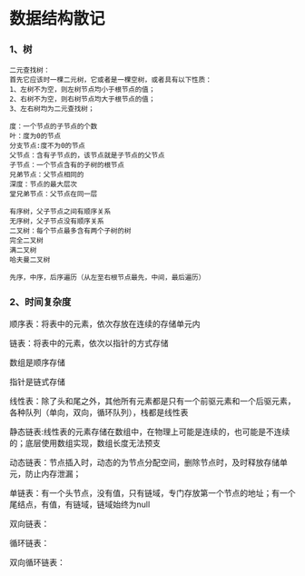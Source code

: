 # 数据结构散记

### 1、树

```
二元查找树：
首先它应该时一棵二元树，它或者是一棵空树，或者具有以下性质：
1、左树不为空，则左树节点均小于根节点的值；
2、右树不为空，则右树节点均大于根节点的值；
3、左右树均为二元查找树；

度：一个节点的子节点的个数
叶：度为0的节点
分支节点:度不为0的节点
父节点：含有子节点的，该节点就是子节点的父节点
子节点：一个节点含有的子树的根节点
兄弟节点：父节点相同的
深度：节点的最大层次
堂兄弟节点：父节点在同一层

有序树，父子节点之间有顺序关系
无序树，父子节点没有顺序关系
二叉树：每个节点最多含有两个子树的树
完全二叉树
满二叉树
哈夫曼二叉树

先序，中序，后序遍历（从左至右根节点最先，中间，最后遍历）
```

### 2、时间复杂度

顺序表：将表中的元素，依次存放在连续的存储单元内

链表：将表中的元素，依次以指针的方式存储

数组是顺序存储

指针是链式存储

线性表：除了头和尾之外，其他所有元素都是只有一个前驱元素和一个后驱元素，各种队列（单向，双向，循环队列），栈都是线性表

静态链表:线性表的元素存储在数组中，在物理上可能是连续的，也可能是不连续的；底层使用数组实现，数组长度无法预支

动态链表：节点插入时，动态的为节点分配空间，删除节点时，及时释放存储单元，防止内存泄漏；

单链表：有一个头节点，没有值，只有链域，专门存放第一个节点的地址；有一个尾结点，有值，有链域，链域始终为null

双向链表：

循环链表：

双向循环链表：